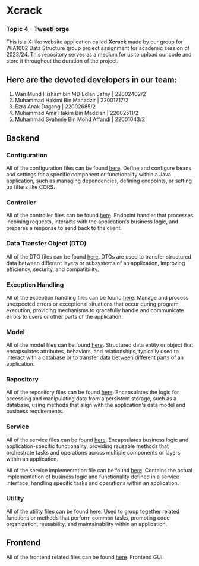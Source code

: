 # Xcrack
### Topic 4 - TweetForge

This is a X-like website application called **Xcrack** made by our group for WIA1002 Data Structure group project assignment for academic session of 2023/24. This repository serves as a medium for us to upload our code and store it throughout the duration of the project.    

## Here are the devoted developers in our team:
1. Wan Muhd Hisham bin MD Edlan Jafny | 22002402/2
2. Muhammad Hakimi Bin Mahadzir | 22001717/2
3. Ezra Anak Dagang | 22002685/2
4. Muhammad Amir Hakim Bin Madzlan | 22002511/2
5. Muhammad Syahmie Bin Mohd Affandi | 22001043/2

## Backend
### Configuration
All of the configuration files can be found [here](https://github.com/wmh004/Xcrack/tree/main/Backend/src/main/java/com/example/Xcrack/Config).
Define and configure beans and settings for a specific component or functionality within a Java application, such as managing dependencies, defining endpoints, or setting up filters like CORS.

### Controller
All of the controller files can be found [here](https://github.com/wmh004/Xcrack/tree/main/Backend/src/main/java/com/example/Xcrack/Controller).
Endpoint handler that processes incoming requests, interacts with the application's business logic, and prepares a response to send back to the client.

### Data Transfer Object (DTO)
All of the DTO files can be found [here](https://github.com/wmh004/Xcrack/tree/main/Backend/src/main/java/com/example/Xcrack/DTO).
DTOs are used to transfer structured data between different layers or subsystems of an application, improving efficiency, security, and compatibility.

### Exception Handling
All of the exception handling files can be found [here](https://github.com/wmh004/Xcrack/tree/main/Backend/src/main/java/com/example/Xcrack/Exception).
Manage and process unexpected errors or exceptional situations that occur during program execution, providing mechanisms to gracefully handle and communicate errors to users or other parts of the application.

### Model
All of the model files can be found [here](https://github.com/wmh004/Xcrack/tree/main/Backend/src/main/java/com/example/Xcrack/Model).
Structured data entity or object that encapsulates attributes, behaviors, and relationships, typically used to interact with a database or to transfer data between different parts of an application.

### Repository
All of the repository files can be found [here](https://github.com/wmh004/Xcrack/tree/main/Backend/src/main/java/com/example/Xcrack/Repository).
Encapsulates the logic for accessing and manipulating data from a persistent storage, such as a database, using methods that align with the application's data model and business requirements.

### Service
All of the service files can be found [here](https://github.com/wmh004/Xcrack/tree/main/Backend/src/main/java/com/example/Xcrack/Service).
Encapsulates business logic and application-specific functionality, providing reusable methods that orchestrate tasks and operations across multiple components or layers within an application.

All of the service implementation file can be found [here](https://github.com/wmh004/Xcrack/tree/main/Backend/src/main/java/com/example/Xcrack/Service/Implementation).
Contains the actual implementation of business logic and functionality defined in a service interface, handling specific tasks and operations within an application.

### Utility
All of the utility files can be found [here](https://github.com/wmh004/Xcrack/tree/main/Backend/src/main/java/com/example/Xcrack/Utility).
Used to group together related functions or methods that perform common tasks, promoting code organization, reusability, and maintainability within an application.

## Frontend
All of the frontend related files can be found [here](https://github.com/wmh004/Xcrack/tree/main/Frontend).
Frontend GUI.
